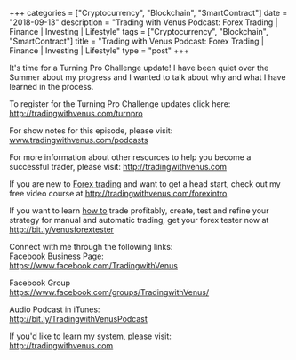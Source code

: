 +++
categories = ["Cryptocurrency", "Blockchain", "SmartContract"]
date = "2018-09-13"
description = "Trading with Venus Podcast: Forex Trading | Finance | Investing | Lifestyle"
tags = ["Cryptocurrency", "Blockchain", "SmartContract"]
title = "Trading with Venus Podcast: Forex Trading | Finance | Investing | Lifestyle"
type = "post"
+++

It's time for a Turning Pro Challenge update! I have been quiet over the
Summer about my progress and I wanted to talk about why and what I have
learned in the process.

To register for the Turning Pro Challenge updates click here:  
http://tradingwithvenus.com/turnpro

For show notes for this episode, please visit:
www.tradingwithvenus.com/podcasts

For more information about other resources to help you become a
successful trader, please visit: http://tradingwithvenus.com

If you are new to [Forex trading](https://www.fintechee.com/forex-trading-strategies/) and want to get a head start, check out
my free video course at http://tradingwithvenus.com/forexintro

If you want to learn [how to](https://www.playgroundfx.com/blog/forex-trading-how-to/) trade profitably, create, test and refine
your strategy for manual and automatic trading, get your forex tester
now at http://bit.ly/venusforextester

Connect with me through the following links:  
Facebook Business Page:  
https://www.facebook.com/TradingwithVenus

Facebook Group  
https://www.facebook.com/groups/TradingwithVenus/

Audio Podcast in iTunes:  
http://bit.ly/TradingwithVenusPodcast

If you'd like to learn my system, please visit:  
http://tradingwithvenus.com